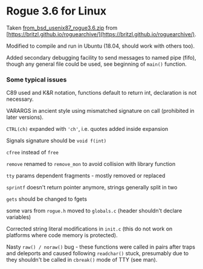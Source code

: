 # Rogue 3.6 for Linux

Taken [from_bsd_usenix87_rogue3.6.zip](https://britzl.github.io/roguearchive/files/from_bsd_usenix87_rogue3.6.zip)
from [https://britzl.github.io/roguearchive/](https://britzl.github.io/roguearchive/).

Modified to compile and run in Ubuntu (18.04, should work with others too).

Added secondary debugging facility to send messages to named pipe (fifo), though any general file
could be used, see beginning of `main()` function.

### Some typical issues

C89 used and K&R notation, functions default to return int, declaration is not necessary.

VARARGS in ancient style using mismatched signature on call (prohibited in later versions).

`CTRL(ch)` expanded with `'ch'`, i.e. quotes added inside expansion

Signals signature should be `void f(int)`

`cfree` instead of `free`

`remove` renamed to `remove_mon` to avoid collision with library function

`tty` params dependent fragments - mostly removed or replaced

`sprintf` doesn't return pointer anymore, strings generally split in two

`gets` should be changed to fgets

some vars from `rogue.h` moved to `globals.c` (header shouldn't declare variables)

Corrected string literal modifications in `init.c` (this do not work on platforms where code
memory is protected).

Nasty `raw() / noraw()` bug - these functions were called in pairs after traps and deleports
and caused following `readchar()` stuck, presumably due to they shouldn't be called in `cbreak()`
mode of TTY (see man).
